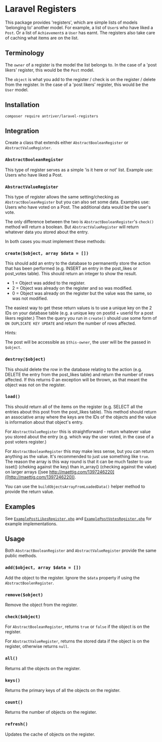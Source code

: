 # Laravel Registers

This package provides 'registers', which are simple lists of models 'belonging to' another model. For example, a list of `User`s who have liked a `Post`. Or a list of `Achievement`s a `User` has earnt. The registers also take care of caching what items are on the list.

## Terminology

The `owner` of a register is the model the list belongs to. In the case of a 'post likers' register, this would be the `Post` model.

The `object` is what you add to the register / check is on the register / delete from the register. In the case of a 'post likers' register, this would be the `User` model.

## Installation
```
composer require antriver/laravel-registers
```

## Integration

Create a class that extends either `AbstractBooleanRegister` or `AbstractValueRegister`.

### `AbstractBooleanRegister`
This type of register serves as a simple 'is it here or not' list. Example use: Users who have liked a Post.

### `AbstractValueRegister`
This type of register allows the same setting/checking as `AbstractBooleanRegister` but you can also set some data. Examples use: Users who have voted on a Post. The additional data would be the user's vote.

The only difference between the two is `AbstractBooleanRegister`'s `check()` method will return a boolean. But `AbstractValueRegister` will return whatever data you stored about the entry.

In both cases you must implement these methods:

### `create($object, array $data = [])`
This should add an entry to the database to permanently store the action that has been performed (e.g. INSERT an entry in the post_likes or post_votes table). This should return an integer to show the result.
* 1 = Object was added to the register.
* 2 = Object was already on the register and so was modified. 
* 0 = Object was already on the register but the value was the same, so was not modified.

The easiest way to get these return values is to use a unique key on the 2 IDs on your database table (e.g. a unique key on postId + userId for a post likers register.) Then the query you run in `create()` should use some form of `ON DUPLICATE KEY UPDATE` and return the number of rows affected.

Hints:

The post will be accessible as `$this-owner`, the user will be the passed in `$object`.

### `destroy($object)`
This should delete the row in the database relating to the action (e.g. DELETE the entry from the post_likes table) and return the number of rows affected. If this returns 0 an exception will be thrown, as that meant the object was not on the register.

### `load()`
This should return all of the items on the register (e.g. SELECT all the entries about this post from the post_likes table).
This method should return an associative array where the keys are the IDs of the objects and the value is information about that object's entry.

For `AbstractValueRegister` this is straightforward - return whatever value you stored about the entry (e.g. which way the user voted, in the case of a post voters register.) 

For `AbstractBooleanRegister` this may make less sense, but you can return anything as the value. It's recommended to just use something like `true`. The reason the array is this way round is that it can be much faster to use isset() (cheking against the key) than in_array() (checking against the value) on larger arrays ([see http://maettig.com/1397246220]([http://maettig.com/1397246220)).

You can use the `buildObjectsArrayFromLoadedData()` helper method to provide the return value.

## Examples

See [`ExamplePostLikesRegister.php`](tests/Repositories/ExamplePostLikesRegister.php) and [`ExamplePostVotesRegister.php`](tests/Repositories/ExamplePostVotesRegister.php) for example implementations.

## Usage
Both `AbstractBooleanRegister` and `AbstractValueRegister` provide the same public methods.

### `add($object, array $data = [])`
Add the object to the register. Ignore the `$data` property if using the `AbstractBoolenRegister`.

### `remove($object)`
Remove the object from the register.

### `check($object)`
For `AbstractBooleanRegister`, returns `true` or `false` if the object is on the register.

For `AbstractValueRegister`, returns the stored data if the object is on the register, otherwise returns `null`.

### `all()`
Returns all the objects on the register.

### `keys()`
Returns the primary keys of all the objects on the register.

### `count()`
Returns the number of objects on the register.

### `refresh()`
Updates the cache of objects on the register.
